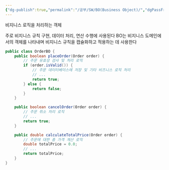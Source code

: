 ```yaml
---
{"dg-publish":true,"permalink":"/공부/SW/BO(Business Object)/","dgPassFrontmatter":true}
---
```



비지니스 로직을 처리하는 객체

주로 비지니스 규칙 구현, 데이터 처리, 연산 수행에 사용된다
BO는 비지니스 도메인에서의 객체를 나타내며 비지니스 규칙을 캡슐화하고 적용하는 데 사용한다

```java
public class OrderBO {
    public boolean placeOrder(Order order) {
        // 주문 유효성 검사 및 처리 로직
        if (order.isValid()) {
            // 주문 데이터베이스에 저장 및 기타 비즈니스 로직 처리
            // ...
            return true;
        } else {
            return false;
        }
    }

    public boolean cancelOrder(Order order) {
        // 주문 취소 처리 로직
        // ...
        return true;
    }

    public double calculateTotalPrice(Order order) {
        // 주문에 대한 총 가격 계산 로직
        double totalPrice = 0.0;
        // ...
        return totalPrice;
    }
}

```
